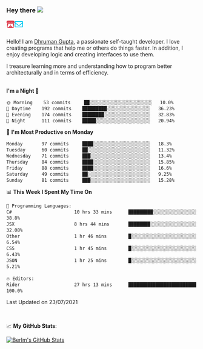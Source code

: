 ### Hey there <img src="https://media.giphy.com/media/hvRJCLFzcasrR4ia7z/giphy.gif" width="25px">

<a href="https://itch.io/profile/berlm">
  <img align="left" alt="Berlm's Itch" width="22px" src="/assets/itch-io.svg" />
</a>
<a href="mailto:ceo@berlm.me">
  <img align="left" alt="Email Berlm" width="22px" src="/assets/envelope.svg" />
</a>

<br />  
<br />  
  
Hello! I am [Dhruman Gupta](https://berlm.me/), a passionate self-taught developer. I love creating programs that help me or others do things faster. In addition, I enjoy developing logic and creating interfaces to use them.  

I treasure learning more and understanding how to program better architecturally and in terms of efficiency.  
<br />

<!--START_SECTION:waka-->
**I'm a Night 🦉** 

```text
🌞 Morning    53 commits     ██░░░░░░░░░░░░░░░░░░░░░░░   10.0% 
🌆 Daytime    192 commits    █████████░░░░░░░░░░░░░░░░   36.23% 
🌃 Evening    174 commits    ████████░░░░░░░░░░░░░░░░░   32.83% 
🌙 Night      111 commits    █████░░░░░░░░░░░░░░░░░░░░   20.94%

```
📅 **I'm Most Productive on Monday** 

```text
Monday       97 commits     ████░░░░░░░░░░░░░░░░░░░░░   18.3% 
Tuesday      60 commits     ██░░░░░░░░░░░░░░░░░░░░░░░   11.32% 
Wednesday    71 commits     ███░░░░░░░░░░░░░░░░░░░░░░   13.4% 
Thursday     84 commits     ████░░░░░░░░░░░░░░░░░░░░░   15.85% 
Friday       88 commits     ████░░░░░░░░░░░░░░░░░░░░░   16.6% 
Saturday     49 commits     ██░░░░░░░░░░░░░░░░░░░░░░░   9.25% 
Sunday       81 commits     ███░░░░░░░░░░░░░░░░░░░░░░   15.28%

```


📊 **This Week I Spent My Time On** 

```text
💬 Programming Languages: 
C#                       10 hrs 33 mins      █████████░░░░░░░░░░░░░░░░   38.8% 
JSX                      8 hrs 44 mins       ████████░░░░░░░░░░░░░░░░░   32.08% 
Other                    1 hr 46 mins        █░░░░░░░░░░░░░░░░░░░░░░░░   6.54% 
CSS                      1 hr 45 mins        █░░░░░░░░░░░░░░░░░░░░░░░░   6.43% 
JSON                     1 hr 25 mins        █░░░░░░░░░░░░░░░░░░░░░░░░   5.21%

🔥 Editors: 
Rider                    27 hrs 13 mins      █████████████████████████   100.0%

```


 Last Updated on 23/07/2021
<!--END_SECTION:waka-->
<br />  

📈 **My GitHub Stats**:  

[![Berlm's GitHub Stats](https://github-readme-stats.vercel.app/api?username=dhrumangupta&theme=gotham&show_icons=true&count_private=true)](https://berlm.me)
